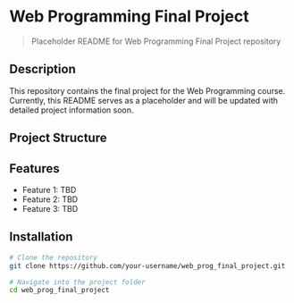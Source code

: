 # Web Programming Final Project

> Placeholder README for Web Programming Final Project repository

## Description

This repository contains the final project for the Web Programming course.  
Currently, this README serves as a placeholder and will be updated with detailed project information soon.

## Project Structure


## Features

- Feature 1: TBD
- Feature 2: TBD
- Feature 3: TBD

## Installation

```bash
# Clone the repository
git clone https://github.com/your-username/web_prog_final_project.git

# Navigate into the project folder
cd web_prog_final_project

